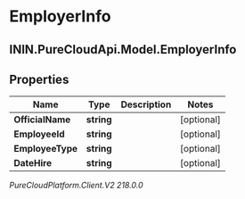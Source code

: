 # EmployerInfo

## ININ.PureCloudApi.Model.EmployerInfo

## Properties

|Name | Type | Description | Notes|
|------------ | ------------- | ------------- | -------------|
| **OfficialName** | **string** |  | [optional] |
| **EmployeeId** | **string** |  | [optional] |
| **EmployeeType** | **string** |  | [optional] |
| **DateHire** | **string** |  | [optional] |



_PureCloudPlatform.Client.V2 218.0.0_
